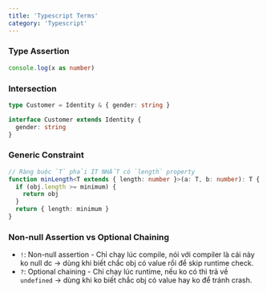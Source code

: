 ```yaml
---
title: 'Typescript Terms'
category: 'Typescript'
---
```


### Type Assertion

```ts
console.log(x as number)
```

### Intersection

```ts
type Customer = Identity & { gender: string }
```

```ts
interface Customer extends Identity {
  gender: string
}
```

### Generic Constraint

```ts
// Ràng buộc `T` phải ÍT NHẤT có `length` property
function minLength<T extends { length: number }>(a: T, b: number): T {
  if (obj.length >= minimum) {
    return obj
  }
  return { length: minimum }
}
```

### Non-null Assertion vs Optional Chaining

- `!`: Non-null assertion - Chỉ chạy lúc compile, nói với compiler là cái này ko null dc &rarr; dùng khi biết chắc obj có value rồi để skip runtime check.
- `?`: Optional chaining - Chỉ chạy lúc runtime, nếu ko có thì trả về `undefined` &rarr; dùng khi ko biết chắc obj có value hay ko để tránh crash.
